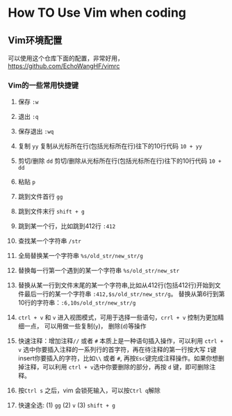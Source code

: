 # How TO Use Vim when coding

## Vim环境配置
可以使用这个仓库下面的配置，非常好用，https://github.com/EchoWangHF/vimrc 

### Vim的一些常用快捷键
1. 保存 `:w`

2. 退出 `:q`

3. 保存退出 `:wq`

4. 复制 `yy`  复制从光标所在行(包括光标所在行)往下的10行代码  `10 + yy`
 
5. 剪切/删除 `dd`  剪切/删除从光标所在行(包括光标所在行)往下的10行代码  `10 + dd`

6. 粘贴 `p`

7. 跳到文件首行 `gg`

8. 跳到文件末行 `shift + g`

9. 跳到某一个行，比如跳到412行 `:412` 

10. 查找某一个字符串 `/str`

11. 全局替换某一个字符串 `%s/old_str/new_str/g`

12. 替换每一行第一个遇到的某一个字符串 `%s/old_str/new_str`

13. 替换从某一行到文件末尾的某一个字符串,比如从412行(包括412行)开始到文件最后一行的某一个字符串 `:412,$s/old_str/new_str/g`。 替换从第6行到第10行的字符串：`:6,10s/old_str/new_str/g`

14. `ctrl + v` 和 `v` 进入视图模式，可用于选择一些语句，`crrl + v` 控制为更加精细一点， 可以用做一些复制(`y`)， 删除(`d`)等操作

15. 快速注释：增加注释`//` 或者 `#` 本质上是一种语句插入操作，可以利用 `ctrl + v` 选中你要插入注释的一系列行的首字符，再在待注释的第一行按大写 `I`键insert你要插入的字符，比如`\\` 或者 `#`, 再按`Esc`键完成注释操作。如果你想删掉注释，可以利用 `ctrl + v`选中你要删除的部分，再按 `d` 键，即可删除注释。 

16. 按`Ctrl s` 之后，vim 会锁死输入，可以按`Ctrl q`解除

17. 快速全选: (1) `gg`  (2) `v` (3) `shift + g` 
